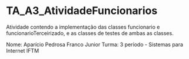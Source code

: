 # TA_A3_AtividadeFuncionarios

Atividade contendo a implementação das classes funcionario e funcionarioTerceirizado, e as classes de testes de ambas as classes.

Nome: Aparício Pedrosa Franco Junior
Turma: 3 período - Sistemas para Internet IFTM

